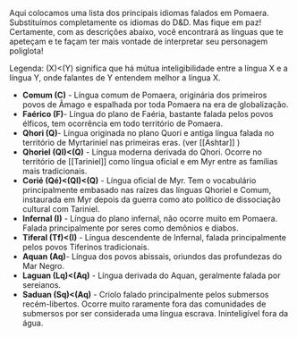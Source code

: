 Aqui colocamos uma lista dos principais idiomas falados em Pomaera. Substituímos completamente os idiomas do D&D. Mas fique em paz! Certamente, com as descrições abaixo, você encontrará as línguas que te apeteçam e te façam ter mais vontade de interpretar seu personagem poliglota!

Legenda: (X)<(Y) significa que há mútua inteligibilidade entre a língua X e a língua Y, onde falantes de Y entendem melhor a língua X. 

- **Comum (C)** - Língua comum de Pomaera, originária dos primeiros povos de Âmago e espalhada por toda Pomaera na era de globalização.
- **Faérico (F)**- Língua do plano de Faéria, bastante falada pelos povos élficos, tem ocorrência em todo território de Pomaera.
- **Qhori (Q)**- Língua originada no plano Quori e antiga língua falada no território de Myrtariniel nas primeiras eras. (ver ⁠[[Ashtar]] )
- **Qhoriel (Ql)<(Q)** - Língua moderna derivada do Qhori. Ocorre no território de [[Tariniel]] como língua oficial e em Myr entre as famílias mais tradicionais.
- **Corié (Qé)<(Ql)<(Q)** - Língua oficial de Myr. Tem o vocabulário principalmente embasado nas raízes das línguas Qhoriel e Comum, instaurada em Myr depois da guerra como ato político de dissociação cultural com Tariniel.
- **Infernal (I)** - Língua do plano infernal, não ocorre muito em Pomaera. Falada principalmente por seres como demônios e diabos.
- **Tiferal (Tf)<(I)** - Língua descendente de Infernal, falada principalmente pelos povos Tiferinos tradicionais.
- **Aquan (Aq)**- Língua dos povos abissais, oriundos das profundezas do Mar Negro.
- **Laguan (Lq)<(Aq)** - Língua derivada do Aquan, geralmente falada por sereianos. 
- **Saduan (Sq)<(Aq)** - Criolo falado principalmente pelos submersos recém-libertos. Ocorre muito raramente fora das comunidades de submersos por ser considerada uma língua escrava. Ininteligível fora da água.